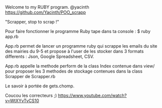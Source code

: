 Welcome to my RUBY program. @yacinth https://github.com/Yacinth/POO_scrapp

"Scrapper, stop to scrap !"

Pour faire fonctionner le programme Ruby tape dans ta console :
$ ruby app.rb

App.rb permet de lancer un programme ruby qui scrappe les emails du site des mairies du 9-5 et propose à l'user de les stocker dans 3 formats differents : Json, Google Spreadsheet, CSV.

App.rb appelle la methode perform de la class Index contenue dans view/ pour proposer les 3 methodes de stockage contenues dans la class Scrapper de Scrapper.rb

Le savoir à portée de gets.chomp.

Coucou les correcteurs ;)
https://www.youtube.com/watch?v=WtXYvTvCS10